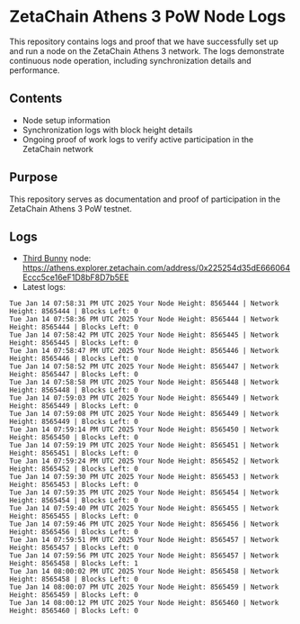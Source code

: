 # ZetaChain Athens 3 PoW Node Logs
This repository contains logs and proof that we have successfully set up and run a node on the ZetaChain Athens 3 network. The logs demonstrate continuous node operation, including synchronization details and performance.

## Contents
- Node setup information
- Synchronization logs with block height details
- Ongoing proof of work logs to verify active participation in the ZetaChain network

## Purpose
This repository serves as documentation and proof of participation in the ZetaChain Athens 3 PoW testnet.

## Logs

- [Third Bunny](https://thirdbunny.xyz/) node: https://athens.explorer.zetachain.com/address/0x225254d35dE666064Eccc5ce16eF1D8bF8D7b5EE
- Latest logs:
```
Tue Jan 14 07:58:31 PM UTC 2025 Your Node Height: 8565444 | Network Height: 8565444 | Blocks Left: 0
Tue Jan 14 07:58:36 PM UTC 2025 Your Node Height: 8565444 | Network Height: 8565444 | Blocks Left: 0
Tue Jan 14 07:58:42 PM UTC 2025 Your Node Height: 8565445 | Network Height: 8565445 | Blocks Left: 0
Tue Jan 14 07:58:47 PM UTC 2025 Your Node Height: 8565446 | Network Height: 8565446 | Blocks Left: 0
Tue Jan 14 07:58:52 PM UTC 2025 Your Node Height: 8565447 | Network Height: 8565447 | Blocks Left: 0
Tue Jan 14 07:58:58 PM UTC 2025 Your Node Height: 8565448 | Network Height: 8565448 | Blocks Left: 0
Tue Jan 14 07:59:03 PM UTC 2025 Your Node Height: 8565449 | Network Height: 8565449 | Blocks Left: 0
Tue Jan 14 07:59:08 PM UTC 2025 Your Node Height: 8565449 | Network Height: 8565449 | Blocks Left: 0
Tue Jan 14 07:59:14 PM UTC 2025 Your Node Height: 8565450 | Network Height: 8565450 | Blocks Left: 0
Tue Jan 14 07:59:19 PM UTC 2025 Your Node Height: 8565451 | Network Height: 8565451 | Blocks Left: 0
Tue Jan 14 07:59:24 PM UTC 2025 Your Node Height: 8565452 | Network Height: 8565452 | Blocks Left: 0
Tue Jan 14 07:59:30 PM UTC 2025 Your Node Height: 8565453 | Network Height: 8565453 | Blocks Left: 0
Tue Jan 14 07:59:35 PM UTC 2025 Your Node Height: 8565454 | Network Height: 8565454 | Blocks Left: 0
Tue Jan 14 07:59:40 PM UTC 2025 Your Node Height: 8565455 | Network Height: 8565455 | Blocks Left: 0
Tue Jan 14 07:59:46 PM UTC 2025 Your Node Height: 8565456 | Network Height: 8565456 | Blocks Left: 0
Tue Jan 14 07:59:51 PM UTC 2025 Your Node Height: 8565457 | Network Height: 8565457 | Blocks Left: 0
Tue Jan 14 07:59:56 PM UTC 2025 Your Node Height: 8565457 | Network Height: 8565458 | Blocks Left: 1
Tue Jan 14 08:00:02 PM UTC 2025 Your Node Height: 8565458 | Network Height: 8565458 | Blocks Left: 0
Tue Jan 14 08:00:07 PM UTC 2025 Your Node Height: 8565459 | Network Height: 8565459 | Blocks Left: 0
Tue Jan 14 08:00:12 PM UTC 2025 Your Node Height: 8565460 | Network Height: 8565460 | Blocks Left: 0
```
